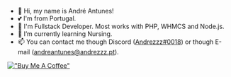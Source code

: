 - 👋 Hi, my name is André Antunes!
- 💕 I'm from Portugal.
- 👀 I'm Fullstack Developer. Most works with PHP, WHMCS and Node.js.
- 🌱 I’m currently learning Nursing.
- 📫 You can contact me though Discord ([Andrezzz#0018](https://www.andrezzz.pt/discord)) or though E-mail ([andreantunes@andrezzz.pt](mailto:andreantunes@andrezzz.pt)).

[!["Buy Me A Coffee"](https://www.buymeacoffee.com/assets/img/custom_images/orange_img.png)](https://www.buymeacoffee.com/andrezzz)

